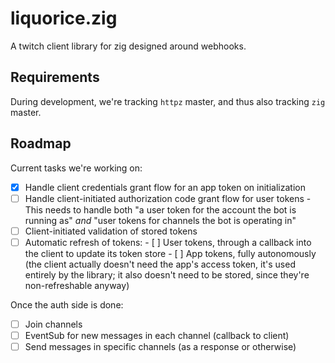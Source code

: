 # liquorice.zig

A twitch client library for zig designed around webhooks.

## Requirements

During development, we're tracking `httpz` master, and thus also tracking `zig` master.

## Roadmap

Current tasks we're working on:

- [X] Handle client credentials grant flow for an app token on initialization
- [ ] Handle client-initiated authorization code grant flow for user tokens
      - This needs to handle both "a user token for the account the bot is running as" *and* "user tokens for channels the bot is operating in"
- [ ] Client-initiated validation of stored tokens
- [ ] Automatic refresh of tokens:
      - [ ] User tokens, through a callback into the client to update its token store
      - [ ] App tokens, fully autonomously (the client actually doesn't need the app's access token, it's used entirely by the library; it also doesn't need to be stored, since they're non-refreshable anyway)

Once the auth side is done:

- [ ] Join channels
- [ ] EventSub for new messages in each channel (callback to client)
- [ ] Send messages in specific channels (as a response or otherwise)
